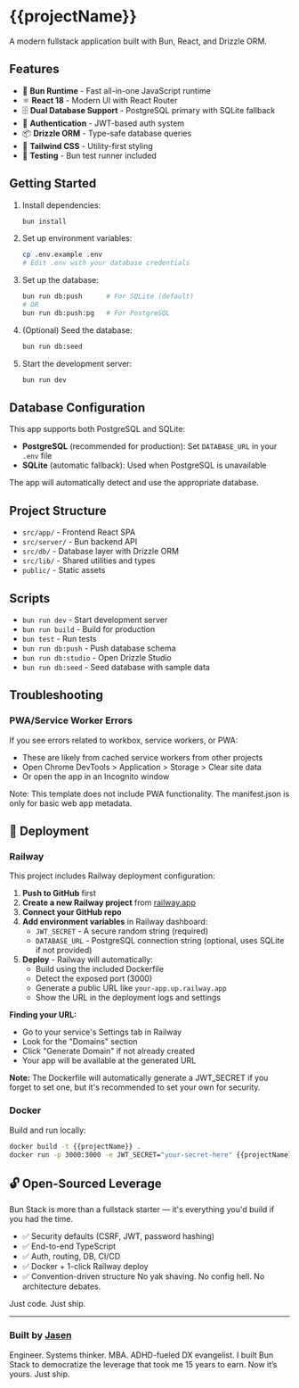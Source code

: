 # {{projectName}}

A modern fullstack application built with Bun, React, and Drizzle ORM.

## Features

- 🚀 **Bun Runtime** - Fast all-in-one JavaScript runtime
- ⚛️ **React 18** - Modern UI with React Router
- 🗄️ **Dual Database Support** - PostgreSQL primary with SQLite fallback
- 🔐 **Authentication** - JWT-based auth system
- 📦 **Drizzle ORM** - Type-safe database queries
- 🎨 **Tailwind CSS** - Utility-first styling
- 🧪 **Testing** - Bun test runner included

## Getting Started

1. Install dependencies:

   ```bash
   bun install
   ```

2. Set up environment variables:

   ```bash
   cp .env.example .env
   # Edit .env with your database credentials
   ```

3. Set up the database:

   ```bash
   bun run db:push      # For SQLite (default)
   # OR
   bun run db:push:pg   # For PostgreSQL
   ```

4. (Optional) Seed the database:

   ```bash
   bun run db:seed
   ```

5. Start the development server:
   ```bash
   bun run dev
   ```

## Database Configuration

This app supports both PostgreSQL and SQLite:

- **PostgreSQL** (recommended for production): Set `DATABASE_URL` in your
  `.env` file
- **SQLite** (automatic fallback): Used when PostgreSQL is unavailable

The app will automatically detect and use the appropriate database.

## Project Structure

- `src/app/` - Frontend React SPA
- `src/server/` - Bun backend API
- `src/db/` - Database layer with Drizzle ORM
- `src/lib/` - Shared utilities and types
- `public/` - Static assets

## Scripts

- `bun run dev` - Start development server
- `bun run build` - Build for production
- `bun test` - Run tests
- `bun run db:push` - Push database schema
- `bun run db:studio` - Open Drizzle Studio
- `bun run db:seed` - Seed database with sample data

## Troubleshooting

### PWA/Service Worker Errors

If you see errors related to workbox, service workers, or PWA:

- These are likely from cached service workers from other projects
- Open Chrome DevTools > Application > Storage > Clear site data
- Or open the app in an Incognito window

Note: This template does not include PWA functionality. The manifest.json is only for basic web app metadata.

## 🚀 Deployment

### Railway

This project includes Railway deployment configuration:

1. **Push to GitHub** first
2. **Create a new Railway project** from [railway.app](https://railway.app)
3. **Connect your GitHub repo**
4. **Add environment variables** in Railway dashboard:
   - `JWT_SECRET` - A secure random string (required)
   - `DATABASE_URL` - PostgreSQL connection string (optional, uses SQLite if not provided)
5. **Deploy** - Railway will automatically:
   - Build using the included Dockerfile
   - Detect the exposed port (3000)
   - Generate a public URL like `your-app.up.railway.app`
   - Show the URL in the deployment logs and settings

**Finding your URL:**
- Go to your service's Settings tab in Railway
- Look for the "Domains" section
- Click "Generate Domain" if not already created
- Your app will be available at the generated URL

**Note:** The Dockerfile will automatically generate a JWT_SECRET if you forget to set one, but it's recommended to set your own for security.

### Docker

Build and run locally:

```bash
docker build -t {{projectName}} .
docker run -p 3000:3000 -e JWT_SECRET="your-secret-here" {{projectName}}
```

## 🔓 Open-Sourced Leverage

Bun Stack is more than a fullstack starter — it's everything you'd build if you had the time.

- ✅ Security defaults (CSRF, JWT, password hashing)
- ✅ End-to-end TypeScript
- ✅ Auth, routing, DB, CI/CD
- ✅ Docker + 1-click Railway deploy
- ✅ Convention-driven structure
No yak shaving. No config hell. No architecture debates.

Just code. Just ship.

---

### Built by [Jasen](https://jasenc.dev)  

Engineer. Systems thinker. MBA. ADHD-fueled DX evangelist.
I built Bun Stack to democratize the leverage that took me 15 years to earn.
Now it’s yours. Just ship. 

